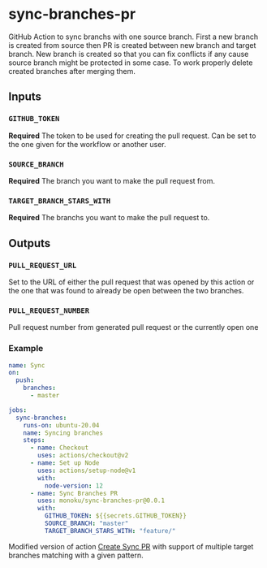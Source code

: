 # sync-branches-pr

GitHub Action to sync branchs with one source branch. First a new branch is created from source then PR is created between new branch and target branch.
New branch is created so that you can fix conflicts if any cause source branch might be protected in some case.
To work properly delete created branches after merging them.

## Inputs

### `GITHUB_TOKEN`

**Required** The token to be used for creating the pull request. Can be set to the one given for the workflow or another user.

### `SOURCE_BRANCH`

**Required** The branch you want to make the pull request from.

### `TARGET_BRANCH_STARS_WITH`

**Required** The branchs you want to make the pull request to.

## Outputs

### `PULL_REQUEST_URL`

Set to the URL of either the pull request that was opened by this action or the one that was found to already be open between the two branches.

### `PULL_REQUEST_NUMBER`

Pull request number from generated pull request or the currently open one

### Example

```yml
name: Sync
on:
  push:
    branches:
      - master

jobs:
  sync-branches:
    runs-on: ubuntu-20.04
    name: Syncing branches
    steps:
      - name: Checkout
        uses: actions/checkout@v2
      - name: Set up Node
        uses: actions/setup-node@v1
        with:
          node-version: 12
      - name: Sync Branches PR
        uses: monoku/sync-branches-pr@0.0.1
        with:
          GITHUB_TOKEN: ${{secrets.GITHUB_TOKEN}}
          SOURCE_BRANCH: "master"
          TARGET_BRANCH_STARS_WITH: "feature/"
```

Modified version of action [Create Sync PR](https://github.com/sudoStatus200/create-sync-pr) with support of multiple target branches matching with a given pattern.
